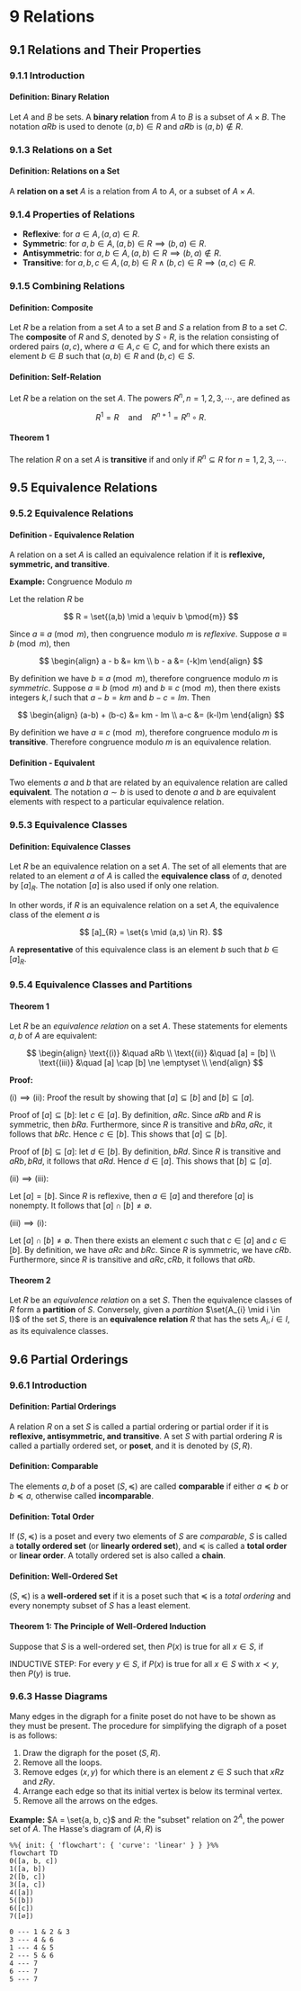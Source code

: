 # 9 Relations

## 9.1 Relations and Their Properties

### 9.1.1 Introduction

#### Definition: Binary Relation

Let $A$ and $B$ be sets. A **binary relation** from $A$ to $B$ is a subset of $A \times B$. The notation $aRb$ is used to denote $(a,b) \in R$ and $a \not R b$ is $(a,b) \not \in R$.

### 9.1.3 Relations on a Set

#### Definition: Relations on a Set

A **relation on a set** $A$ is a relation from $A$ to $A$, or a subset of $A \times A$.

### 9.1.4 Properties of Relations

- **Reflexive**: for $a \in A, (a,a) \in R$.
- **Symmetric**: for $a, b \in A, (a,b) \in R \implies (b,a) \in R$.
- **Antisymmetric**: for $a, b \in A, (a,b) \in R \implies (b,a) \notin R$.
- **Transitive**: for $a,b,c \in A, (a,b) \in R \land (b,c) \in R \implies (a,c) \in R$.

### 9.1.5 Combining Relations

#### Definition: Composite

Let $R$ be a relation from a set $A$ to a set $B$ and $S$ a relation from $B$ to a set $C$. The **composite** of $R$ and $S$, denoted by $S \circ R$, is the relation consisting of ordered pairs $(a,c)$, where $a \in A, c \in C$, and for which there exists an element $b \in B$ such that $(a,b) \in R$ and $(b,c) \in S$.

#### Definition: Self-Relation

Let $R$ be a relation on the set $A$. The powers $R^{n}, n = 1, 2, 3, \cdots$, are defined as

$$
R^{1} = R \quad \text{and} \quad R^{n+1} = R^{n} \circ R.
$$

#### Theorem 1

The relation $R$ on a set $A$ is **transitive** if and only if $R^{n} \subseteq R$ for $n = 1, 2, 3, \cdots$.

## 9.5 Equivalence Relations

### 9.5.2 Equivalence Relations

#### Definition - Equivalence Relation

A relation on a set $A$ is called an equivalence relation if it is **reflexive, symmetric, and transitive**.

**Example:** Congruence Modulo $m$

Let the relation $R$ be

$$
R = \set{(a,b) \mid a \equiv b \pmod{m}}
$$

Since $a \equiv a \pmod{m}$, then congruence modulo $m$ is *reflexive*. Suppose $a \equiv b \pmod{m}$, then

$$
\begin{align}
a - b &= km \\
b - a &= (-k)m
\end{align}
$$

By definition we have $b \equiv a \pmod{m}$, therefore congruence modulo $m$ is *symmetric*. Suppose $a \equiv b \pmod{m}$ and $b \equiv c \pmod{m}$, then there exists integers $k, l$ such that $a - b = km$ and $b - c = lm$. Then

$$
\begin{align}
(a-b) + (b-c) &= km - lm \\
a-c &= (k-l)m
\end{align}
$$

By definition we have $a \equiv c \pmod{m}$, therefore congruence modulo $m$ is **transitive**. Therefore congruence modulo $m$ is an equivalence relation.

#### Definition - Equivalent

Two elements $a$ and $b$ that are related by an equivalence relation are called **equivalent**. The notation $a \sim b$  is used to denote $a$ and $b$ are equivalent elements with respect to a particular equivalence relation.

### 9.5.3 Equivalence Classes

#### Definition: Equivalence Classes

Let $R$ be an equivalence relation on a set $A$. The set of all elements that are related to an element $a$ of $A$ is called the **equivalence class** of $a$, denoted by $[a]_{R}$. The notation $[a]$ is also used if only one relation.

In other words, if $R$ is an equivalence relation on a set $A$, the equivalence class of the element $a$ is

$$
[a]_{R} = \set{s \mid (a,s) \in R}.
$$

A **representative** of this equivalence class is an element $b$ such that $b \in [a]_{R}$.

### 9.5.4 Equivalence Classes and Partitions

#### Theorem 1

Let $R$ be an *equivalence relation* on a set $A$. These statements for elements $a, b$ of $A$ are equivalent:

$$
\begin{align}
\text{(i)} &\quad aRb \\
\text{(ii)} &\quad [a] = [b] \\
\text{(iii)} &\quad [a] \cap [b] \ne \emptyset \\
\end{align}
$$

**Proof:**

$\text{(i)} \implies \text{(ii)}$: Proof the result by showing that $[a] \subseteq [b]$ and $[b] \subseteq [a]$.

Proof of $[a] \subseteq [b]$: let $c \in [a]$. By definition, $aRc$. Since $aRb$ and $R$ is symmetric, then $bRa$. Furthermore, since $R$ is transitive and $bRa, aRc$, it follows that $bRc$. Hence $c \in [b]$. This shows that $[a] \subseteq [b]$.

Proof of $[b] \subseteq [a]$: let $d \in [b]$. By definition, $bRd$. Since $R$ is transitive and $aRb, bRd$, it follows that $aRd$. Hence $d \in [a]$. This shows that $[b] \subseteq [a]$.

$\text{(ii)} \implies \text{(iii)}$:

Let $[a] = [b]$. Since $R$ is reflexive, then $a \in [a]$ and therefore $[a]$ is nonempty. It follows that $[a] \cap [b] \ne \emptyset$.

$\text{(iii)} \implies \text{(i)}$:

Let $[a] \cap [b] \ne \emptyset$. Then there exists an element $c$ such that $c \in [a]$ and $c \in [b]$. By definition, we have $aRc$ and $bRc$. Since $R$ is symmetric, we have $cRb$. Furthermore, since $R$ is transitive and $aRc, cRb$, it follows that $aRb$.

#### Theorem 2

Let $R$ be an *equivalence relation* on a set $S$. Then the equivalence classes of $R$ form a **partition** of $S$.
Conversely, given a *partition* $\set{A_{i} \mid i \in I}$ of the set $S$, there is an **equivalence relation** $R$ that has the sets $A_{i}, i \in I$, as its equivalence classes.

## 9.6 Partial Orderings

### 9.6.1 Introduction

#### Definition: Partial Orderings

A relation $R$ on a set $S$ is called a partial ordering or partial order if it is **reflexive, antisymmetric, and transitive**.
A set $S$ with partial ordering $R$ is called a partially ordered set, or **poset**, and it is denoted by $(S, R)$.

#### Definition: Comparable

The elements $a, b$ of a poset $(S, \preccurlyeq)$ are called **comparable** if either $a \preccurlyeq b$ or $b \preccurlyeq a$, otherwise called **incomparable**.

#### Definition: Total Order

If $(S, \preccurlyeq)$ is a poset and every two elements of $S$ are *comparable*, $S$ is called a **totally ordered set** (or **linearly ordered set**), and $\preccurlyeq$ is called a **total order** or **linear order**. A totally ordered set is also called a **chain**.

#### Definition: Well-Ordered Set

$(S, \preccurlyeq)$ is a **well-ordered set** if it is a poset such that $\preccurlyeq$ is a *total ordering* and every nonempty subset of $S$ has a least element.

#### Theorem 1: The Principle of Well-Ordered Induction

Suppose that $S$ is a well-ordered set, then $P(x)$ is true for all $x \in S$, if

INDUCTIVE STEP: For every $y \in S$, if $P(x)$ is true for all $x \in S$ with $x \prec y$, then $P(y)$ is true.

### 9.6.3 Hasse Diagrams

Many edges in the digraph for a finite poset do not have to be shown as they must be present. The procedure for simplifying the digraph of a poset is as follows:

1. Draw the digraph for the poset $(S, R)$.
2. Remove all the loops.
3. Remove edges $(x,y)$ for which there is an element $z \in S$ such that $xRz$ and $zRy$.
4. Arrange each edge so that its initial vertex is below its terminal vertex.
5. Remove all the arrows on the edges.

**Example:** $A = \set{a, b, c}$ and $R$: the "subset" relation on $2^A$, the power set of $A$. The Hasse's diagram of $(A, R)$ is

```mermaid
%%{ init: { 'flowchart': { 'curve': 'linear' } } }%%
flowchart TD
0([a, b, c])
1([a, b])
2([b, c])
3([a, c])
4([a])
5([b])
6([c])
7([∅])

0 --- 1 & 2 & 3
3 --- 4 & 6
1 --- 4 & 5
2 --- 5 & 6
4 --- 7
6 --- 7
5 --- 7
```
